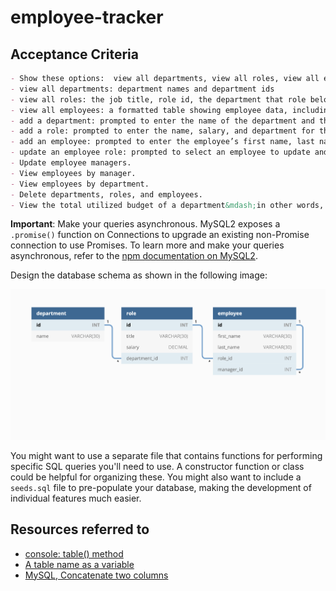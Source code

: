# employee-tracker
## Acceptance Criteria

```md
- Show these options:  view all departments, view all roles, view all employees, add a department, add a role, add an employee, and update an employee role
- view all departments: department names and department ids
- view all roles: the job title, role id, the department that role belongs to, and the salary for that role
- view all employees: a formatted table showing employee data, including employee ids, first names, last names, job titles, departments, salaries, and managers that the employees report to
- add a department: prompted to enter the name of the department and that department is added to the database
- add a role: prompted to enter the name, salary, and department for the role and that role is added to the database
- add an employee: prompted to enter the employee’s first name, last name, role, and manager, and that employee is added to the database
- update an employee role: prompted to select an employee to update and their new role and this information is updated in the database 
- Update employee managers.
- View employees by manager.
- View employees by department.
- Delete departments, roles, and employees.
- View the total utilized budget of a department&mdash;in other words, the combined salaries of all employees in that department.
```

**Important**:  Make your queries asynchronous. MySQL2 exposes a `.promise()` function on Connections to upgrade an existing non-Promise connection to use Promises. To learn more and make your queries asynchronous, refer to the [npm documentation on MySQL2](https://www.npmjs.com/package/mysql2).

Design the database schema as shown in the following image:

![Database schema includes tables labeled “employee,” role,” and “department.”](./Assets/12-sql-homework-demo-01.png)


You might want to use a separate file that contains functions for performing specific SQL queries you'll need to use. A constructor function or class could be helpful for organizing these. You might also want to include a `seeds.sql` file to pre-populate your database, making the development of individual features much easier.

## Resources referred to 
- [console: table() method](https://developer.mozilla.org/en-US/docs/Web/API/console/table)
- [A table name as a variable](https://stackoverflow.com/questions/2838490/a-table-name-as-a-variable)
- [MySQL, Concatenate two columns](https://stackoverflow.com/questions/10346302/mysql-concatenate-two-columns)
